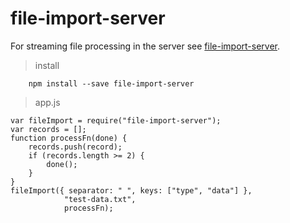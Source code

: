 # file-import-server
For streaming file processing in the server see [file-import-server](https://github.com/matyb/tree/master/src_modules/server).
> install
```
    npm install --save file-import-server
```
> app.js
```
var fileImport = require("file-import-server");
var records = [];
function processFn(done) {
    records.push(record);
    if (records.length >= 2) {
        done();
    }
}
fileImport({ separator: " ", keys: ["type", "data"] },
            "test-data.txt",
            processFn);
```